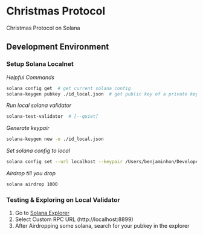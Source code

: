 # Christmas Protocol

Christmas Protocol on Solana

## Development Environment

### Setup Solana Localnet

_Helpful Commands_

```bash
solana config get  # get current solana config
solana-keygen pubkey ./id_local.json  # get public key of a private key
```

_Run local solana validator_

```bash
solana-test-validator  # [--quiet]
```

_Generate keypair_

```bash
solana-keygen new -o ./id_local.json
```

_Set solana config to local_

```bash
solana config set --url localhost --keypair /Users/benjaminhon/Developer/christmas/id_local.json
```

_Airdrop till you drop_

```bash
solana airdrop 1000
```

### Testing & Exploring on Local Validator

1. Go to [Solana Explorer](https://explorer.solana.com/)
2. Select Custom RPC URL (http://localhost:8899)
3. After Airdropping some solana, search for your pubkey in the explorer
